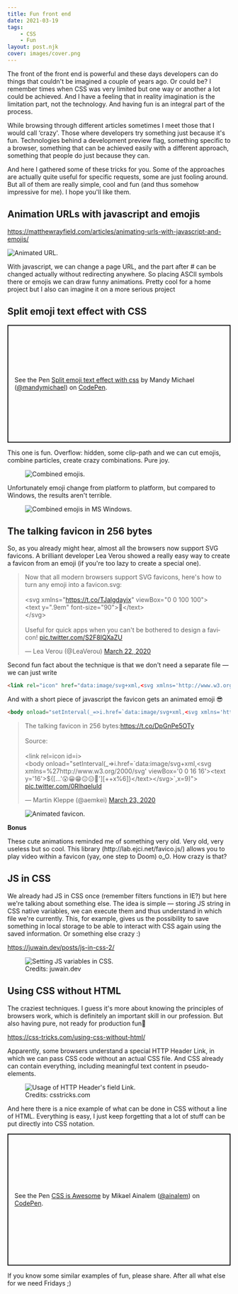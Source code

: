 ```yaml
---
title: Fun front end
date: 2021-03-19
tags:
    - CSS
    - Fun
layout: post.njk
cover: images/cover.png
---
```


<p>The front of the front end is powerful and these days developers can do things that couldn't be imagined a couple of years ago. Or could be? I remember times when CSS was very limited but one way or another a lot could be achieved. And I have a feeling that in reality imagination is the limitation part, not the technology. And having fun is an integral part of the process.</p>

<p>While browsing through different articles sometimes I meet those that I would call ‘crazy'. Those where developers try something just because it's fun. Technologies behind a development preview flag, something specific to a browser, something that can be achieved easily with a different approach, something that people do just because they can.</p>

<p>And here I gathered some of these tricks for you. Some of the approaches are actually quite useful for specific requests, some are just fooling around. But all of them are really simple, cool and fun (and thus somehow impressive for me). I hope you'll like them.</p>

<h2>Animation URLs with javascript and emojis</h2>

https://matthewrayfield.com/articles/animating-urls-with-javascript-and-emojis/

<img src="./images/animated-url.gif" alt="Animated URL." />

<p>With javascript, we can change a page URL, and the part after # can be changed actually without redirecting anywhere. So placing ASCII symbols there or emojis we can draw funny animations. Pretty cool for a home project but I also can imagine it on a more serious project</p>

<h2>Split emoji text effect with CSS</h2>

<div class="snippet">
            <p class="codepen" data-height="265" data-theme-id="light" data-default-tab="result" data-user="mandymichael" data-slug-hash="mWXGZp" style="height: 265px; box-sizing: border-box; display: flex; align-items: center; justify-content: center; border: 2px solid; margin: 1em 0; padding: 1em;" data-pen-title="Split emoji text effect with css">
  <span>See the Pen <a href="https://codepen.io/mandymichael/pen/mWXGZp">
  Split emoji text effect with css</a> by Mandy Michael (<a href="https://codepen.io/mandymichael">@mandymichael</a>)
  on <a href="https://codepen.io">CodePen</a>.</span>
            </p>
            <script async src="https://cpwebassets.codepen.io/assets/embed/ei.js" crossorigin></script>
</div>


<p>This one is fun. Overflow: hidden, some clip-path and we can cut emojis, combine particles, create crazy combinations. Pure joy.</p>

<figure>
    <img src="./images/combined-emojis.png" alt="Combined emojis." />
</figure>

<p>Unfortunately emoji change from platform to platform, but compared to Windows, the results aren't terrible.</p>

<figure>
    <img src="./images/combined-emojis-windows.png" alt="Combined emojis in MS Windows." />
</figure>

<h2>The talking favicon in 256 bytes</h2>

<p>So, as you already might hear, almost all the browsers now support SVG favicons. A brilliant developer Lea Verou showed a really easy way to create a favicon from an emoji (if you're too lazy to create a special one).</p>

<div class="snippet">
            <blockquote class="twitter-tweet"><p lang="en" dir="ltr">Now that all modern browsers support SVG favicons, here&#39;s how to turn any emoji into a favicon.svg:<br><br>&lt;svg xmlns=&quot;<a href="https://t.co/TJalgdayix">https://t.co/TJalgdayix</a>&quot; viewBox=&quot;0 0 100 100&quot;&gt;<br>&lt;text y=&quot;.9em&quot; font-size=&quot;90&quot;&gt;💩&lt;/text&gt;<br>&lt;/svg&gt;<br><br>Useful for quick apps when you can&#39;t be bothered to design a favicon! <a href="https://t.co/S2F8IQXaZU">pic.twitter.com/S2F8IQXaZU</a></p>&mdash; Lea Verou (@LeaVerou) <a href="https://twitter.com/LeaVerou/status/1241619866475474946?ref_src=twsrc%5Etfw">March 22, 2020</a></blockquote> <script async src="https://platform.twitter.com/widgets.js" charset="utf-8" crossorigin></script>
        </div>


<p>Second fun fact about the technique is that we don't need a separate file — we can just write</p>


``` html
<link rel="icon" href="data:image/svg+xml,<svg xmlns='http://www.w3.org/2000/svg' viewBox='0 0 100 100'><text y='.9em' font-size='90'>💩</text></svg>">
```

<p>And with a short piece of javascript the favicon gets an animated emoji 😎</p>

``` html
<body onload="setInterval(_=>i.href=`data:image/svg+xml,<svg xmlns='http://www.w3.org/2000/svg' viewBox='0 0 16 16'><text y='14'>${[...'😮😀😁😐😑😬'][++x%6]}</text></svg>`,x=9)">
```

<div class="snippet">
        <blockquote class="twitter-tweet"><p lang="en" dir="ltr">The talking favicon in 256 bytes:<a href="https://t.co/DpGnPe5OTy">https://t.co/DpGnPe5OTy</a><br><br>Source:<br><br>&lt;link rel=icon id=i&gt;<br>&lt;body onload=&quot;setInterval(_=&gt;i.href=&grave;data:image/svg+xml,&lt;svg xmlns=%27http://www.w3.org/2000/svg&#39; viewBox=&#39;0 0 16 16&#39;&gt;&lt;text y=&#39;16&#39;&gt;&dollar;{[...&#39;😮😀😁😐😑😬&#39;][&plus;&plus;x&percnt;6]}&lt;/text&gt;&lt;/svg&gt;&grave;,x&equals;9)&quot;&gt; <a href="https://t.co/0RlhqeluId">pic.twitter.com/0RlhqeluId</a></p>&mdash; Martin Kleppe (@aemkei) <a href="https://twitter.com/aemkei/status/1242211870448259072?ref_src=twsrc%5Etfw">March 23, 2020</a></blockquote>
</div>

<figure>
    <img src="./images/animated-favicon.gif" alt="Animated favicon." />
</figure>

<p><strong>Bonus</strong></p>

<p>These cute animations reminded me of something very old. Very old, very useless but so cool. This library (http://lab.ejci.net/favico.js/) allows you to play video within a favicon (yay, one step to Doom) o_O. How crazy is that?</p>

<h2>JS in CSS</h2>

<p>We already had JS in CSS once (remember filters functions in IE?) but here we're talking about something else. The idea is simple — storing JS string in CSS native variables, we can execute them and thus understand in which file we're currently. This, for example, gives us the possibility to save something in local storage to be able to interact with CSS again using the saved information. Or something else crazy :)</p>

https://juwain.dev/posts/js-in-css-2/

<figure>
    <img src="./images/js-in-css.gif" alt="Setting JS variables in CSS."/>
    <figcaption>Credits: juwain.dev</figcaption>
</figure>

<h2>Using CSS without HTML</h2>

<p>The craziest techniques. I guess it's more about knowing the principles of browsers work, which is definitely an important skill in our profession. But also having pure, not ready for production fun🙂</p>

https://css-tricks.com/using-css-without-html/

<p>Apparently, some browsers understand a special HTTP Header Link, in which we can pass CSS code without an actual CSS file. And CSS already can contain everything, including meaningful text content in pseudo-elements.</p>

<figure>
    <img src="./images/header-link.jpg" alt="Usage of HTTP Header's field Link."/>
    <figcaption>Credits: csstricks.com</figcaption>
</figure>

<p>And here there is a nice example of what can be done in CSS without a line of HTML. Everything is easy, I just keep forgetting that a lot of stuff can be put directly into CSS notation.</p>

<div class="snippet">
            <p class="codepen" data-height="297" data-theme-id="light" data-default-tab="result" data-user="ainalem" data-slug-hash="oNxXRgW" style="height: 297px; box-sizing: border-box; display: flex; align-items: center; justify-content: center; border: 2px solid; margin: 1em 0; padding: 1em;" data-pen-title="CSS is Awesome">
  <span>See the Pen <a href="https://codepen.io/ainalem/pen/oNxXRgW">
  CSS is Awesome</a> by Mikael Ainalem (<a href="https://codepen.io/ainalem">@ainalem</a>)
  on <a href="https://codepen.io">CodePen</a>.</span>
            </p>
</div>

<p>If you know some similar examples of fun, please share. After all what else for we need Fridays ;)</p>
